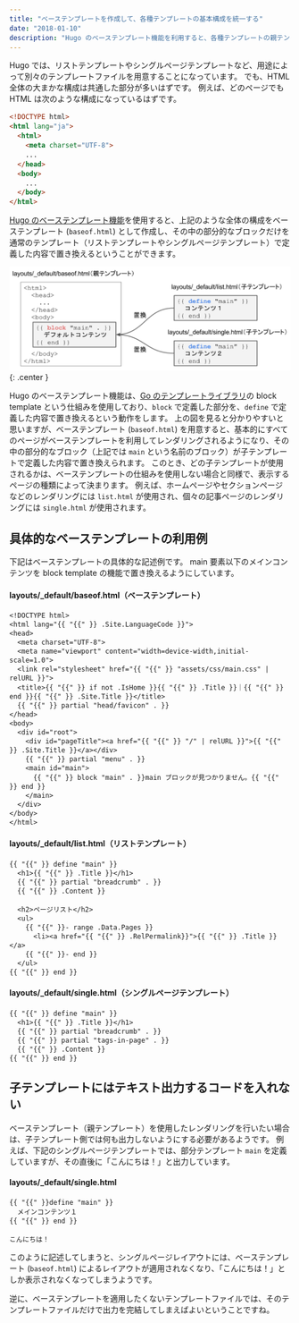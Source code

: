 ```yaml
---
title: "ベーステンプレートを作成して、各種テンプレートの基本構成を統一する"
date: "2018-01-10"
description: "Hugo のベーステンプレート機能を利用すると、各種テンプレートの親テンプレートのようなものを作成することができます。ベーステンプレートを作成することで、すべてのページの HTML 構成を統一することができ、個々のテンプレートの見通しもよくなります。"
---
```


Hugo では、リストテンプレートやシングルページテンプレートなど、用途によって別々のテンプレートファイルを用意することになっています。
でも、HTML 全体の大まかな構成は共通した部分が多いはずです。
例えば、どのページでも HTML は次のような構成になっているはずです。

~~~ html
<!DOCTYPE html>
<html lang="ja">
  <html>
    <meta charset="UTF-8">
    ...
  </head>
  <body>
    ...
  </body>
</html>
~~~

[Hugo のベーステンプレート機能](https://gohugo.io/templates/base/)を使用すると、上記のような全体の構成をベーステンプレート (`baseof.html`) として作成し、その中の部分的なブロックだけを通常のテンプレート（リストテンプレートやシングルページテンプレート）で定義した内容で置き換えるということができます。

![](base-template.svg){: .center }

Hugo のベーステンプレート機能は、[Go のテンプレートライブラリ](https://golang.org/pkg/text/template/)の block template という仕組みを使用しており、`block` で定義した部分を、`define` で定義した内容で置き換えるという動作をします。
上の図を見ると分かりやすいと思いますが、ベーステンプレート (`baseof.html`) を用意すると、基本的にすべてのページがベーステンプレートを利用してレンダリングされるようになり、その中の部分的なブロック（上記では `main` という名前のブロック）が子テンプレートで定義した内容で置き換えられます。
このとき、どの子テンプレートが使用されるかは、ベーステンプレートの仕組みを使用しない場合と同様で、表示するページの種類によって決まります。
例えば、ホームページやセクションページなどのレンダリングには `list.html` が使用され、個々の記事ページのレンダリングには `single.html` が使用されます。


具体的なベーステンプレートの利用例
----

下記はベーステンプレートの具体的な記述例です。
main 要素以下のメインコンテンツを block template の機能で置き換えるようにしています。

#### layouts/_default/baseof.html（ベーステンプレート）

~~~
<!DOCTYPE html>
<html lang="{{ "{{" }} .Site.LanguageCode }}">
<head>
  <meta charset="UTF-8">
  <meta name="viewport" content="width=device-width,initial-scale=1.0">
  <link rel="stylesheet" href="{{ "{{" }} "assets/css/main.css" | relURL }}">
  <title>{{ "{{" }} if not .IsHome }}{{ "{{" }} .Title }}｜{{ "{{" }} end }}{{ "{{" }} .Site.Title }}</title>
  {{ "{{" }} partial "head/favicon" . }}
</head>
<body>
  <div id="root">
    <div id="pageTitle"><a href="{{ "{{" }} "/" | relURL }}">{{ "{{" }} .Site.Title }}</a></div>
    {{ "{{" }} partial "menu" . }}
    <main id="main">
      {{ "{{" }} block "main" . }}main ブロックが見つかりません。{{ "{{" }} end }}
    </main>
  </div>
</body>
</html>
~~~

#### layouts/_default/list.html（リストテンプレート）

~~~
{{ "{{" }} define "main" }}
  <h1>{{ "{{" }} .Title }}</h1>
  {{ "{{" }} partial "breadcrumb" . }}
  {{ "{{" }} .Content }}

  <h2>ページリスト</h2>
  <ul>
    {{ "{{" }}- range .Data.Pages }}
      <li><a href="{{ "{{" }} .RelPermalink}}">{{ "{{" }} .Title }}</a>
    {{ "{{" }}- end }}
  </ul>
{{ "{{" }} end }}
~~~

#### layouts/_default/single.html（シングルページテンプレート）

~~~
{{ "{{" }} define "main" }}
  <h1>{{ "{{" }} .Title }}</h1>
  {{ "{{" }} partial "breadcrumb" . }}
  {{ "{{" }} partial "tags-in-page" . }}
  {{ "{{" }} .Content }}
{{ "{{" }} end }}
~~~


子テンプレートにはテキスト出力するコードを入れない
----

ベーステンプレート（親テンプレート）を使用したレンダリングを行いたい場合は、子テンプレート側では何も出力しないようにする必要があるようです。
例えば、下記のシングルページテンプレートでは、部分テンプレート `main` を定義していますが、その直後に「こんにちは！」と出力しています。

#### layouts/_default/single.html

~~~
{{ "{{" }}define "main" }}
  メインコンテンツ１
{{ "{{" }} end }}

こんにちは！
~~~

このように記述してしまうと、シングルページレイアウトには、ベーステンプレート (`baseof.html`) によるレイアウトが適用されなくなり、「こんにちは！」としか表示されなくなってしまうようです。

逆に、ベーステンプレートを適用したくないテンプレートファイルでは、そのテンプレートファイルだけで出力を完結してしまえばよいということですね。

